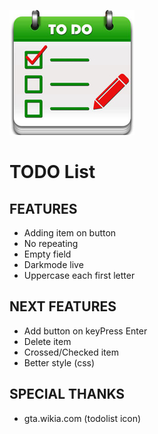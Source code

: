 ![todolist icon](./img/todolist.jpg)

# TODO List

## FEATURES

* Adding item on button
* No repeating 
* Empty field
* Darkmode live
* Uppercase each first letter

## NEXT FEATURES

* Add button on keyPress Enter
* Delete item
* Crossed/Checked item
* Better style (css)

## SPECIAL THANKS

* gta.wikia.com (todolist icon) 
